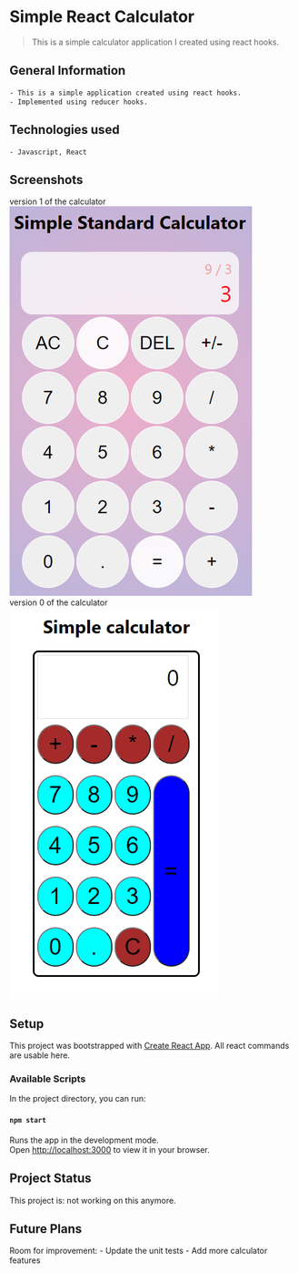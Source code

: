 # Simple React Calculator
> This is a simple calculator application I created using react hooks.

## General Information
    - This is a simple application created using react hooks.
    - Implemented using reducer hooks.

## Technologies used
    - Javascript, React


## Screenshots
version 1 of the calculator\
![Calculator image](./src/assets/calculator-v2.png)\
version 0 of the calculator\
![Calculator image](./src/assets/calculator-v1.png)


## Setup
This project was bootstrapped with [Create React App](https://github.com/facebook/create-react-app). All react commands are usable here.

### Available Scripts

In the project directory, you can run:

#### `npm start`
Runs the app in the development mode.\
Open [http://localhost:3000](http://localhost:3000) to view it in your browser.

## Project Status
This project is: not working on this anymore.

## Future Plans
Room for improvement:
    - Update the unit tests
    - Add more calculator features

